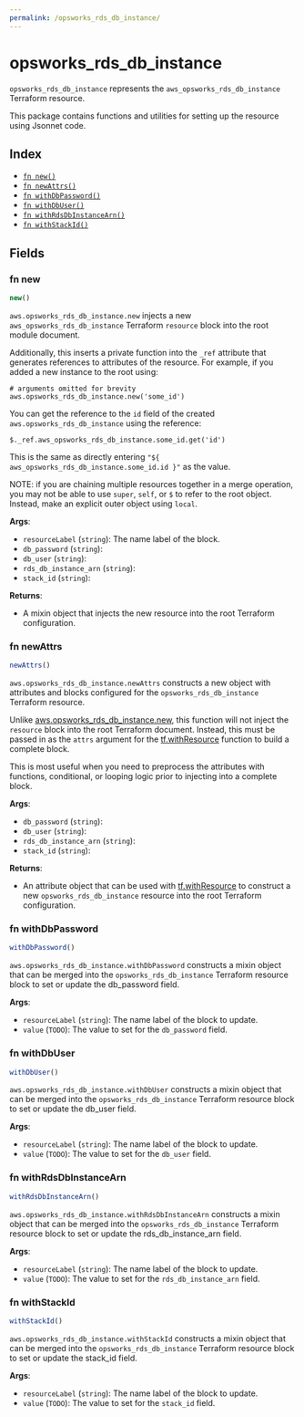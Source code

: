 ```yaml
---
permalink: /opsworks_rds_db_instance/
---
```


# opsworks_rds_db_instance

`opsworks_rds_db_instance` represents the `aws_opsworks_rds_db_instance` Terraform resource.



This package contains functions and utilities for setting up the resource using Jsonnet code.


## Index

* [`fn new()`](#fn-new)
* [`fn newAttrs()`](#fn-newattrs)
* [`fn withDbPassword()`](#fn-withdbpassword)
* [`fn withDbUser()`](#fn-withdbuser)
* [`fn withRdsDbInstanceArn()`](#fn-withrdsdbinstancearn)
* [`fn withStackId()`](#fn-withstackid)

## Fields

### fn new

```ts
new()
```


`aws.opsworks_rds_db_instance.new` injects a new `aws_opsworks_rds_db_instance` Terraform `resource`
block into the root module document.

Additionally, this inserts a private function into the `_ref` attribute that generates references to attributes of the
resource. For example, if you added a new instance to the root using:

    # arguments omitted for brevity
    aws.opsworks_rds_db_instance.new('some_id')

You can get the reference to the `id` field of the created `aws.opsworks_rds_db_instance` using the reference:

    $._ref.aws_opsworks_rds_db_instance.some_id.get('id')

This is the same as directly entering `"${ aws_opsworks_rds_db_instance.some_id.id }"` as the value.

NOTE: if you are chaining multiple resources together in a merge operation, you may not be able to use `super`, `self`,
or `$` to refer to the root object. Instead, make an explicit outer object using `local`.

**Args**:
  - `resourceLabel` (`string`): The name label of the block.
  - `db_password` (`string`): 
  - `db_user` (`string`): 
  - `rds_db_instance_arn` (`string`): 
  - `stack_id` (`string`): 

**Returns**:
- A mixin object that injects the new resource into the root Terraform configuration.


### fn newAttrs

```ts
newAttrs()
```


`aws.opsworks_rds_db_instance.newAttrs` constructs a new object with attributes and blocks configured for the `opsworks_rds_db_instance`
Terraform resource.

Unlike [aws.opsworks_rds_db_instance.new](#fn-opsworksrdsdbinstancenew), this function will not inject the `resource`
block into the root Terraform document. Instead, this must be passed in as the `attrs` argument for the
[tf.withResource](https://github.com/tf-libsonnet/core/tree/main/docs#fn-withresource) function to build a complete block.

This is most useful when you need to preprocess the attributes with functions, conditional, or looping logic prior to
injecting into a complete block.

**Args**:
  - `db_password` (`string`): 
  - `db_user` (`string`): 
  - `rds_db_instance_arn` (`string`): 
  - `stack_id` (`string`): 

**Returns**:
  - An attribute object that can be used with [tf.withResource](https://github.com/tf-libsonnet/core/tree/main/docs#fn-withresource) to construct a new `opsworks_rds_db_instance` resource into the root Terraform configuration.


### fn withDbPassword

```ts
withDbPassword()
```

`aws.opsworks_rds_db_instance.withDbPassword` constructs a mixin object that can be merged into the `opsworks_rds_db_instance`
Terraform resource block to set or update the db_password field.



**Args**:
  - `resourceLabel` (`string`): The name label of the block to update.
  - `value` (`TODO`): The value to set for the `db_password` field.


### fn withDbUser

```ts
withDbUser()
```

`aws.opsworks_rds_db_instance.withDbUser` constructs a mixin object that can be merged into the `opsworks_rds_db_instance`
Terraform resource block to set or update the db_user field.



**Args**:
  - `resourceLabel` (`string`): The name label of the block to update.
  - `value` (`TODO`): The value to set for the `db_user` field.


### fn withRdsDbInstanceArn

```ts
withRdsDbInstanceArn()
```

`aws.opsworks_rds_db_instance.withRdsDbInstanceArn` constructs a mixin object that can be merged into the `opsworks_rds_db_instance`
Terraform resource block to set or update the rds_db_instance_arn field.



**Args**:
  - `resourceLabel` (`string`): The name label of the block to update.
  - `value` (`TODO`): The value to set for the `rds_db_instance_arn` field.


### fn withStackId

```ts
withStackId()
```

`aws.opsworks_rds_db_instance.withStackId` constructs a mixin object that can be merged into the `opsworks_rds_db_instance`
Terraform resource block to set or update the stack_id field.



**Args**:
  - `resourceLabel` (`string`): The name label of the block to update.
  - `value` (`TODO`): The value to set for the `stack_id` field.
